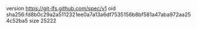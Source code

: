 version https://git-lfs.github.com/spec/v1
oid sha256:fd8b0c29a2a5112321ee0a7a13a6df7535156b8bf581a47aba972aa254c52ba5
size 25222
